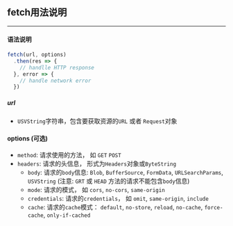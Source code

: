 ## fetch用法说明
---
#### 语法说明
```javascript
fetch(url, options)
  .then(res => {
    // handlle HTTP response
  }, error => {
    // handle network error
  })
```

##### url
- `USVString`字符串，包含要获取资源的`URL` 或者 `Request`对象


#### options (可选)
- `method`: 请求使用的方法， 如 `GET` `POST`
- `headers`: 请求的头信息， 形式为`Headers`对象或`ByteString`
  - `body`: 请求的`body`信息: `Blob`, `BufferSource`, `FormData`, `URLSearchParams`, `USVString` (注意: `GRT` 或 `HEAD` 方法的请求不能包含`body`信息)
  - `mode`: 请求的模式， 如 `cors`, `no-cors`, `same-origin`
  - `credentials`: 请求的`credentials`， 如 `omit`, `same-origin`, `include`
  - `cache`: 请求的`cache`模式： `default`, `no-store`, `reload`, `no-cache`, `force-cache`, `only-if-cached`
